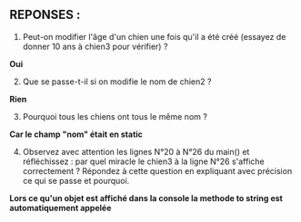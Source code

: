 ## REPONSES :
1. Peut-on modifier l'âge d'un chien une fois qu'il a été créé (essayez de donner 10 ans à chien3 pour vérifier) ? 

**Oui**

2. Que se passe-t-il si on modifie le nom de chien2 ?

**Rien**

3. Pourquoi tous les chiens ont tous le même nom ?

**Car le champ "nom" était en static**

4. Observez avec attention les lignes N°20 à N°26 du main() et réfléchissez : par quel miracle le chien3 à la ligne N°26 s'affiche correctement ?
   Répondez à cette question en expliquant avec précision ce qui se passe et pourquoi.

**Lors ce qu'un objet est affiché dans la console la methode to string est automatiquement appelée**

